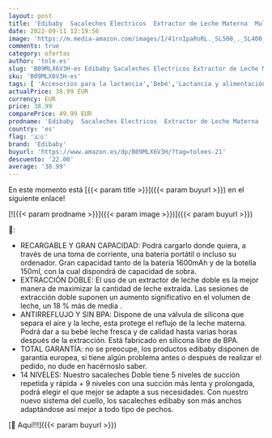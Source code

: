 ```yaml
---
layout: post
title: 'Edibaby  Sacaleches Electricos  Extractor de Leche Materna  Multiples Niveles y Modos de Succión  1600mAh  Portátil  Pantalla Táctil LED  Sensible Sin BPA  Recargable  Individual '
date: 2022-09-11 12:19:56
image: 'https://m.media-amazon.com/images/I/41rnIpaRoRL._SL500_._SL400_.jpg'
comments: true
category: ofertas
author: 'tole.es'
slug: 'B09MLX6V3H-es Edibaby Sacaleches Electricos Extractor de Leche Materna...'
sku: 'B09MLX6V3H-es'
tags: [ 'Accesorios para la lactancia','Bebé','Lactancia y alimentación','Sacaleches','edibaby','sacaleches','🇪🇸', ]
actualPrice: 38.99 EUR
currency: EUR
price: 38.99
comparePrice: 49.99 EUR
prodname: 'Edibaby  Sacaleches Electricos  Extractor de Leche Materna  Multiples Niveles y Modos de Succión  1600mAh  Portátil  Pantalla Táctil LED  Sensible Sin BPA  Recargable  Individual '
country: 'es'
flag: '🇪🇸'
brand: 'Edibaby'
buyurl: 'https://www.amazon.es/dp/B09MLX6V3H/?tag=tolees-21'
descuento: '22.00'
average: '38.99'
---
```


En este momento está [{{< param title >}}]({{< param buyurl >}}) en el siguiente enlace!

[![{{< param prodname >}}]({{< param image >}})]({{< param buyurl >}})

🔎:

- RECARGABLE Y GRAN CAPACIDAD: Podrá cargarlo donde quiera, a través de una toma de corriente, una batería portátil o incluso su ordenador. Gran capacidad tanto de la batería 1600mAh y de la botella 150ml, con la cual dispondrá de capacidad de sobra.
- EXTRACCIÓN DOBLE: El uso de un extractor de leche doble es la mejor manera de maximizar la cantidad de leche extraída. Las sesiones de extracción doble suponen un aumento significativo en el volumen de leche, un 18 % más de media .
- ANTIRREFLUJO Y SIN BPA: Dispone de una válvula de silicona que separa el aire y la leche, esta protege el reflujo de la leche materna. Podrá dar a su bebé leche fresca y de calidad hasta varias horas después de la extracción. Está fabricado en silicona libre de BPA.
- TOTAL GARANTÍA: no se preocupe, los productos edibaby disponen de garantía europea, si tiene algún problema antes o después de realizar el pedido, no dude en hacérnoslo saber.
- 14 NIVELES: Nuestro sacaleches Doble tiene 5 niveles de succión repetida y rápida + 9 niveles con una succión más lenta y prolongada, podrá elegir el que mejor se adapte a sus necesidades. Con nuestro nuevo sistema del cuello, los sacaleches edibaby son más anchos adaptándose así mejor a todo tipo de pechos.

[🛒 Aquí!!!]({{< param buyurl >}})
